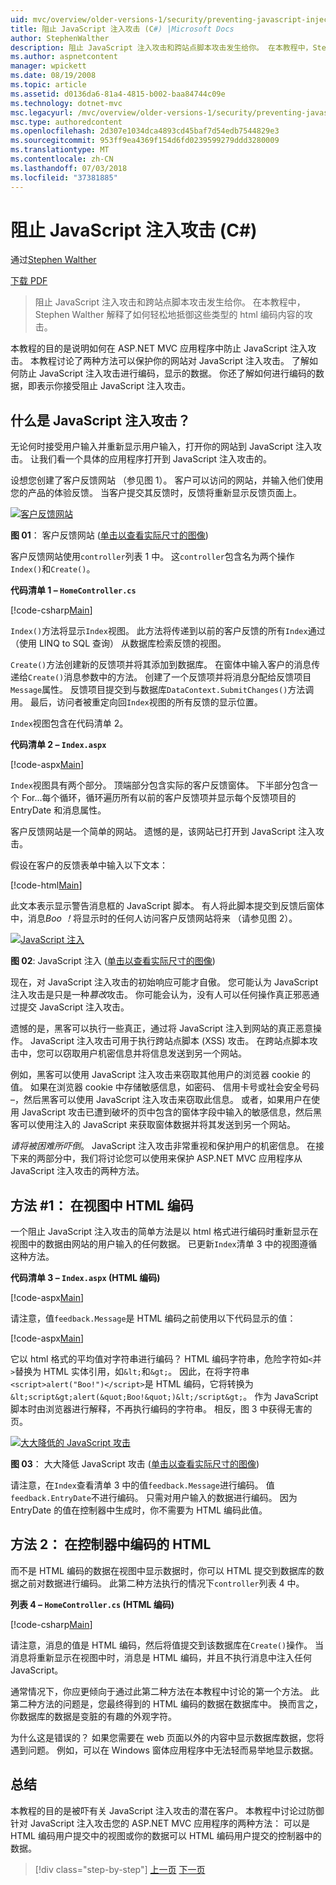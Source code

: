 ```yaml
---
uid: mvc/overview/older-versions-1/security/preventing-javascript-injection-attacks-cs
title: 阻止 JavaScript 注入攻击 (C#) |Microsoft Docs
author: StephenWalther
description: 阻止 JavaScript 注入攻击和跨站点脚本攻击发生给你。 在本教程中，Stephen Walther 解释了如何轻松地 de...
ms.author: aspnetcontent
manager: wpickett
ms.date: 08/19/2008
ms.topic: article
ms.assetid: d0136da6-81a4-4815-b002-baa84744c09e
ms.technology: dotnet-mvc
msc.legacyurl: /mvc/overview/older-versions-1/security/preventing-javascript-injection-attacks-cs
msc.type: authoredcontent
ms.openlocfilehash: 2d307e1034dca4893cd45baf7d54edb7544829e3
ms.sourcegitcommit: 953ff9ea4369f154d6fd0239599279ddd3280009
ms.translationtype: MT
ms.contentlocale: zh-CN
ms.lasthandoff: 07/03/2018
ms.locfileid: "37381885"
---
```

<a name="preventing-javascript-injection-attacks-c"></a>阻止 JavaScript 注入攻击 (C#)
====================
通过[Stephen Walther](https://github.com/StephenWalther)

[下载 PDF](http://download.microsoft.com/download/8/4/8/84843d8d-1575-426c-bcb5-9d0c42e51416/ASPNET_MVC_Tutorial_06_CS.pdf)

> 阻止 JavaScript 注入攻击和跨站点脚本攻击发生给你。 在本教程中，Stephen Walther 解释了如何轻松地抵御这些类型的 html 编码内容的攻击。


本教程的目的是说明如何在 ASP.NET MVC 应用程序中防止 JavaScript 注入攻击。 本教程讨论了两种方法可以保护你的网站对 JavaScript 注入攻击。 了解如何防止 JavaScript 注入攻击进行编码，显示的数据。 你还了解如何进行编码的数据，即表示你接受阻止 JavaScript 注入攻击。

## <a name="what-is-a-javascript-injection-attack"></a>什么是 JavaScript 注入攻击？

无论何时接受用户输入并重新显示用户输入，打开你的网站到 JavaScript 注入攻击。 让我们看一个具体的应用程序打开到 JavaScript 注入攻击的。

设想您创建了客户反馈网站 （参见图 1）。 客户可以访问的网站，并输入他们使用您的产品的体验反馈。 当客户提交其反馈时，反馈将重新显示反馈页面上。


[![客户反馈网站](preventing-javascript-injection-attacks-cs/_static/image2.png)](preventing-javascript-injection-attacks-cs/_static/image1.png)

**图 01**： 客户反馈网站 ([单击以查看实际尺寸的图像](preventing-javascript-injection-attacks-cs/_static/image3.png))


客户反馈网站使用`controller`列表 1 中。 这`controller`包含名为两个操作`Index()`和`Create()`。

**代码清单 1 – `HomeController.cs`**

[!code-csharp[Main](preventing-javascript-injection-attacks-cs/samples/sample1.cs)]

`Index()`方法将显示`Index`视图。 此方法将传递到以前的客户反馈的所有`Index`通过 （使用 LINQ to SQL 查询） 从数据库检索反馈的视图。

`Create()`方法创建新的反馈项并将其添加到数据库。 在窗体中输入客户的消息传递给`Create()`消息参数中的方法。 创建了一个反馈项并将消息分配给反馈项目`Message`属性。 反馈项目提交到与数据库`DataContext.SubmitChanges()`方法调用。 最后，访问者被重定向回`Index`视图的所有反馈的显示位置。

`Index`视图包含在代码清单 2。

**代码清单 2 – `Index.aspx`**

[!code-aspx[Main](preventing-javascript-injection-attacks-cs/samples/sample2.aspx)]

`Index`视图具有两个部分。 顶端部分包含实际的客户反馈窗体。 下半部分包含一个 For...每个循环，循环遍历所有以前的客户反馈项并显示每个反馈项目的 EntryDate 和消息属性。

客户反馈网站是一个简单的网站。 遗憾的是，该网站已打开到 JavaScript 注入攻击。

假设在客户的反馈表单中输入以下文本：

[!code-html[Main](preventing-javascript-injection-attacks-cs/samples/sample3.html)]

此文本表示显示警告消息框的 JavaScript 脚本。 有人将此脚本提交到反馈后窗体中，消息<em>Boo ！</em>将显示时的任何人访问客户反馈网站将来 （请参见图 2）。


[![JavaScript 注入](preventing-javascript-injection-attacks-cs/_static/image5.png)](preventing-javascript-injection-attacks-cs/_static/image4.png)

**图 02**: JavaScript 注入 ([单击以查看实际尺寸的图像](preventing-javascript-injection-attacks-cs/_static/image6.png))


现在，对 JavaScript 注入攻击的初始响应可能才自傲。 您可能认为 JavaScript 注入攻击是只是一种*篡改*攻击。 你可能会认为，没有人可以任何操作真正邪恶通过提交 JavaScript 注入攻击。

遗憾的是，黑客可以执行一些真正，通过将 JavaScript 注入到网站的真正恶意操作。 JavaScript 注入攻击可用于执行跨站点脚本 (XSS) 攻击。 在跨站点脚本攻击中，您可以窃取用户机密信息并将信息发送到另一个网站。

例如，黑客可以使用 JavaScript 注入攻击来窃取其他用户的浏览器 cookie 的值。 如果在浏览器 cookie 中存储敏感信息，如密码、 信用卡号或社会安全号码 –，然后黑客可以使用 JavaScript 注入攻击来窃取此信息。 或者，如果用户在使用 JavaScript 攻击已遭到破坏的页中包含的窗体字段中输入的敏感信息，然后黑客可以使用注入的 JavaScript 来获取窗体数据并将其发送到另一个网站。

*请将被困难所吓倒*。 JavaScript 注入攻击非常重视和保护用户的机密信息。 在接下来的两部分中，我们将讨论您可以使用来保护 ASP.NET MVC 应用程序从 JavaScript 注入攻击的两种方法。

## <a name="approach-1-html-encode-in-the-view"></a>方法 #1： 在视图中 HTML 编码

一个阻止 JavaScript 注入攻击的简单方法是以 html 格式进行编码时重新显示在视图中的数据由网站的用户输入的任何数据。 已更新`Index`清单 3 中的视图遵循这种方法。

**代码清单 3 – `Index.aspx` (HTML 编码)**

[!code-aspx[Main](preventing-javascript-injection-attacks-cs/samples/sample4.aspx)]

请注意，值`feedback.Message`是 HTML 编码之前使用以下代码显示的值：

[!code-aspx[Main](preventing-javascript-injection-attacks-cs/samples/sample5.aspx)]

它以 html 格式的平均值对字符串进行编码？ HTML 编码字符串，危险字符如`<`并`>`替换为 HTML 实体引用，如`&lt;`和`&gt;`。 因此，在将字符串`<script>alert("Boo!")</script>`是 HTML 编码，它将转换为`&lt;script&gt;alert(&quot;Boo!&quot;)&lt;/script&gt;`。 作为 JavaScript 脚本时由浏览器进行解释，不再执行编码的字符串。 相反，图 3 中获得无害的页。


[![大大降低的 JavaScript 攻击](preventing-javascript-injection-attacks-cs/_static/image8.png)](preventing-javascript-injection-attacks-cs/_static/image7.png)

**图 03**： 大大降低 JavaScript 攻击 ([单击以查看实际尺寸的图像](preventing-javascript-injection-attacks-cs/_static/image9.png))


请注意，在`Index`查看清单 3 中的值`feedback.Message`进行编码。 值`feedback.EntryDate`不进行编码。 只需对用户输入的数据进行编码。 因为 EntryDate 的值在控制器中生成时，你不需要为 HTML 编码此值。

## <a name="approach-2-html-encode-in-the-controller"></a>方法 2： 在控制器中编码的 HTML

而不是 HTML 编码的数据在视图中显示数据时，你可以 HTML 提交到数据库的数据之前对数据进行编码。 此第二种方法执行的情况下`controller`列表 4 中。

**列表 4 – `HomeController.cs` (HTML 编码)**

[!code-csharp[Main](preventing-javascript-injection-attacks-cs/samples/sample6.cs)]

请注意，消息的值是 HTML 编码，然后将值提交到该数据库在`Create()`操作。 当消息将重新显示在视图中时，消息是 HTML 编码，并且不执行消息中注入任何 JavaScript。

通常情况下，你应更倾向于通过此第二种方法在本教程中讨论的第一个方法。 此第二种方法的问题是，您最终得到的 HTML 编码的数据在数据库中。 换而言之，你数据库的数据是变脏的有趣的外观字符。

为什么这是错误的？ 如果您需要在 web 页面以外的内容中显示数据库数据，您将遇到问题。 例如，可以在 Windows 窗体应用程序中无法轻而易举地显示数据。

## <a name="summary"></a>总结

本教程的目的是被吓有关 JavaScript 注入攻击的潜在客户。 本教程中讨论过防御针对 JavaScript 注入攻击您的 ASP.NET MVC 应用程序的两种方法： 可以是 HTML 编码用户提交中的视图或你的数据可以 HTML 编码用户提交的控制器中的数据。

> [!div class="step-by-step"]
> [上一页](authenticating-users-with-windows-authentication-cs.md)
> [下一页](authenticating-users-with-forms-authentication-vb.md)
